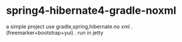 spring4-hibernate4-gradle-noxml
===============================

a simple project use gradle,spring,hibernate.no xml . (freemarker+bootstrap+yui) . run in jetty
